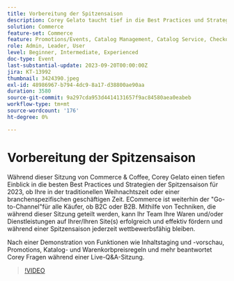 ```yaml
---
title: Vorbereitung der Spitzensaison
description: Corey Gelato taucht tief in die Best Practices und Strategien der Spitzensaison ein, lernt erfolgreich und effektiv Ihre Waren und/oder Dienstleistungen auf Ihren Seiten zu fördern und bleibt während einer Spitzensaison jederzeit wettbewerbsfähig. Nach einer Demonstration von Funktionen wie Inhaltstaging und -vorschau, Promotions, Katalog- und Warenkorbpreisregeln und mehr beantwortet Corey Fragen während einer Live-Q&A-Sitzung.
solution: Commerce
feature-set: Commerce
feature: Promotions/Events, Catalog Management, Catalog Service, Checkout, Best Practices, Price Rules
role: Admin, Leader, User
level: Beginner, Intermediate, Experienced
doc-type: Event
last-substantial-update: 2023-09-20T00:00:00Z
jira: KT-13992
thumbnail: 3424390.jpeg
exl-id: 48986967-b794-4dc9-8a17-d38800ae90aa
duration: 3580
source-git-commit: 9a297cda953d4414131657f9ac84580aea0eabeb
workflow-type: tm+mt
source-wordcount: '176'
ht-degree: 0%

---
```


# Vorbereitung der Spitzensaison

Während dieser Sitzung von Commerce &amp; Coffee, Corey Gelato einen tiefen Einblick in die besten Best Practices und Strategien der Spitzensaison für 2023, ob Ihre in der traditionellen Weihnachtszeit oder einer branchenspezifischen geschäftigen Zeit. ECommerce ist weiterhin der &quot;Go-to-Channel&quot;für alle Käufer, ob B2C oder B2B. Mithilfe von Techniken, die während dieser Sitzung geteilt werden, kann Ihr Team Ihre Waren und/oder Dienstleistungen auf Ihrer/Ihren Site(s) erfolgreich und effektiv fördern und während einer Spitzensaison jederzeit wettbewerbsfähig bleiben.

Nach einer Demonstration von Funktionen wie Inhaltstaging und -vorschau, Promotions, Katalog- und Warenkorbpreisregeln und mehr beantwortet Corey Fragen während einer Live-Q&amp;A-Sitzung.

>[!VIDEO](https://video.tv.adobe.com/v/3424390/?learn=on)
